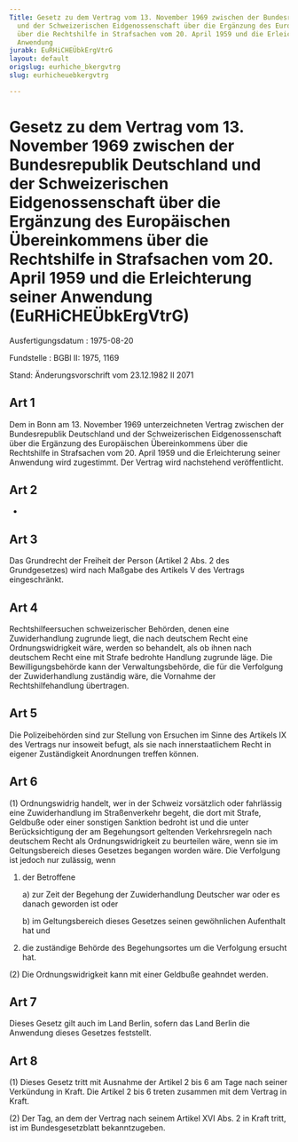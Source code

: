 ```yaml
---
Title: Gesetz zu dem Vertrag vom 13. November 1969 zwischen der Bundesrepublik Deutschland
  und der Schweizerischen Eidgenossenschaft über die Ergänzung des Europäischen Übereinkommens
  über die Rechtshilfe in Strafsachen vom 20. April 1959 und die Erleichterung seiner
  Anwendung
jurabk: EuRHiCHEÜbkErgVtrG
layout: default
origslug: eurhiche_bkergvtrg
slug: eurhicheuebkergvtrg

---
```


# Gesetz zu dem Vertrag vom 13. November 1969 zwischen der Bundesrepublik Deutschland und der Schweizerischen Eidgenossenschaft über die Ergänzung des Europäischen Übereinkommens über die Rechtshilfe in Strafsachen vom 20. April 1959 und die Erleichterung seiner Anwendung (EuRHiCHEÜbkErgVtrG)

Ausfertigungsdatum
:   1975-08-20

Fundstelle
:   BGBl II: 1975, 1169

Stand: Änderungsvorschrift vom 23.12.1982 II 2071

## Art 1

Dem in Bonn am 13. November 1969 unterzeichneten Vertrag zwischen der
Bundesrepublik Deutschland und der Schweizerischen Eidgenossenschaft
über die Ergänzung des Europäischen Übereinkommens über die
Rechtshilfe in Strafsachen vom 20. April 1959 und die Erleichterung
seiner Anwendung wird zugestimmt. Der Vertrag wird nachstehend
veröffentlicht.

## Art 2

-

## Art 3

Das Grundrecht der Freiheit der Person (Artikel 2 Abs. 2 des
Grundgesetzes) wird nach Maßgabe des Artikels V des Vertrags
eingeschränkt.

## Art 4

Rechtshilfeersuchen schweizerischer Behörden, denen eine
Zuwiderhandlung zugrunde liegt, die nach deutschem Recht eine
Ordnungswidrigkeit wäre, werden so behandelt, als ob ihnen nach
deutschem Recht eine mit Strafe bedrohte Handlung zugrunde läge. Die
Bewilligungsbehörde kann der Verwaltungsbehörde, die für die
Verfolgung der Zuwiderhandlung zuständig wäre, die Vornahme der
Rechtshilfehandlung übertragen.

## Art 5

Die Polizeibehörden sind zur Stellung von Ersuchen im Sinne des
Artikels IX des Vertrags nur insoweit befugt, als sie nach
innerstaatlichem Recht in eigener Zuständigkeit Anordnungen treffen
können.

## Art 6

(1) Ordnungswidrig handelt, wer in der Schweiz vorsätzlich oder
fahrlässig eine Zuwiderhandlung im Straßenverkehr begeht, die dort mit
Strafe, Geldbuße oder einer sonstigen Sanktion bedroht ist und die
unter Berücksichtigung der am Begehungsort geltenden Verkehrsregeln
nach deutschem Recht als Ordnungswidrigkeit zu beurteilen wäre, wenn
sie im Geltungsbereich dieses Gesetzes begangen worden wäre. Die
Verfolgung ist jedoch nur zulässig, wenn

1.  der Betroffene

    a)  zur Zeit der Begehung der Zuwiderhandlung Deutscher war oder es danach
        geworden ist oder


    b)  im Geltungsbereich dieses Gesetzes seinen gewöhnlichen Aufenthalt hat
        und





2.  die zuständige Behörde des Begehungsortes um die Verfolgung ersucht
    hat.




(2) Die Ordnungswidrigkeit kann mit einer Geldbuße geahndet werden.

## Art 7

Dieses Gesetz gilt auch im Land Berlin, sofern das Land Berlin die
Anwendung dieses Gesetzes feststellt.

## Art 8

(1) Dieses Gesetz tritt mit Ausnahme der Artikel 2 bis 6 am Tage nach
seiner Verkündung in Kraft. Die Artikel 2 bis 6 treten zusammen mit
dem Vertrag in Kraft.

(2) Der Tag, an dem der Vertrag nach seinem Artikel XVI Abs. 2 in
Kraft tritt, ist im Bundesgesetzblatt bekanntzugeben.

